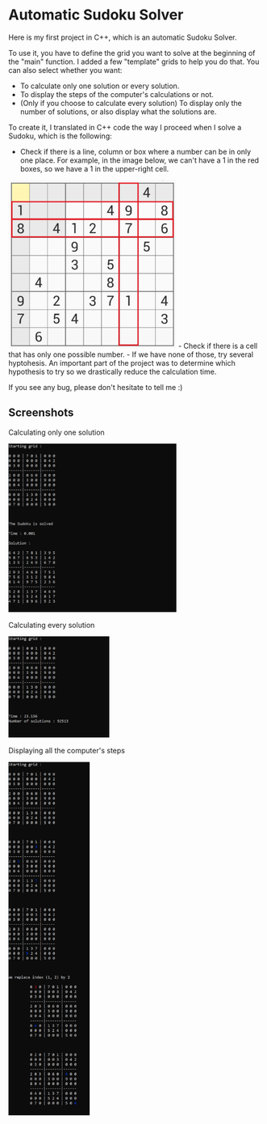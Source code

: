
# Automatic Sudoku Solver

Here is my first project in C++, which is an automatic Sudoku Solver.

To use it, you have to define the grid you want to solve at the beginning of the "main" function. I added a few "template" grids to help you do that. 
You can also select whether you want:
- To calculate only one solution or every solution.
- To display the steps of the computer's calculations or not.
- (Only if you choose to calculate every solution) To display only the number of solutions, or also display what the solutions are.

To create it, I translated in C++ code the way I proceed when I solve a Sudoku, which is the following:
- Check if there is a line, column or box where a number can be in only one place.
For example, in the image below, we can't have a 1 in the red boxes, so we have a 1 in the upper-right cell.
<img src="Screenshots/Sudoku_illustration.jpg" width="333" height="333">
- Check if there is a cell that has only one possible number.
- If we have none of those, try several hyptohesis. An important part of the project was to determine which hypothesis to try so we drastically reduce the calculation time.

If you see any bug, please don't hesitate to tell me :)


## Screenshots

Calculating only one solution

<img src="Screenshots/Screenshot_Sudoku_1.png" width="333" height="333">

Calculating every solution

<img src="Screenshots/Screenshot_Sudoku_3.png" width="200" height="200">

Displaying all the computer's steps

<img src="Screenshots/Screenshot_Sudoku_2.png" width="161" height="699">
